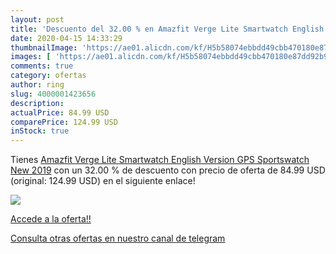 ```yaml
---
layout: post
title: 'Descuento del 32.00 % en Amazfit Verge Lite Smartwatch English Ve'
date: 2020-04-15 14:33:29
thumbnailImage: 'https://ae01.alicdn.com/kf/H5b58074ebbdd49cbb470180e87dd92b9E/Amazfit-Verge-Lite-Smartwatch-English-Version-GPS-Sportswatch-New-2019.png_350x350._SL200_.png'
images: [ 'https://ae01.alicdn.com/kf/H5b58074ebbdd49cbb470180e87dd92b9E/Amazfit-Verge-Lite-Smartwatch-English-Version-GPS-Sportswatch-New-2019.png_350x350._SL200_.png' ]
comments: true
category: ofertas
author: ring
slug: 4000001423656
description:
actualPrice: 84.99 USD
comparePrice: 124.99 USD
inStock: true
---
```


Tienes [Amazfit Verge Lite Smartwatch English Version GPS Sportswatch New 2019](https://www.amazon.com/dp/4000001423656/?tag=redken08-20) con un 32.00 % de descuento con precio de oferta de 84.99 USD (original: 124.99 USD) en el siguiente enlace!

[![](https://ae01.alicdn.com/kf/H5b58074ebbdd49cbb470180e87dd92b9E/Amazfit-Verge-Lite-Smartwatch-English-Version-GPS-Sportswatch-New-2019.png_350x350._SL200_.png)](https://www.amazon.com/dp/4000001423656/?tag=redken08-20)

[Accede a la oferta!!](https://www.amazon.com/dp/4000001423656/?tag=redken08-20)

[Consulta otras ofertas en nuestro canal de telegram](https://t.me/s/ofertas25)
